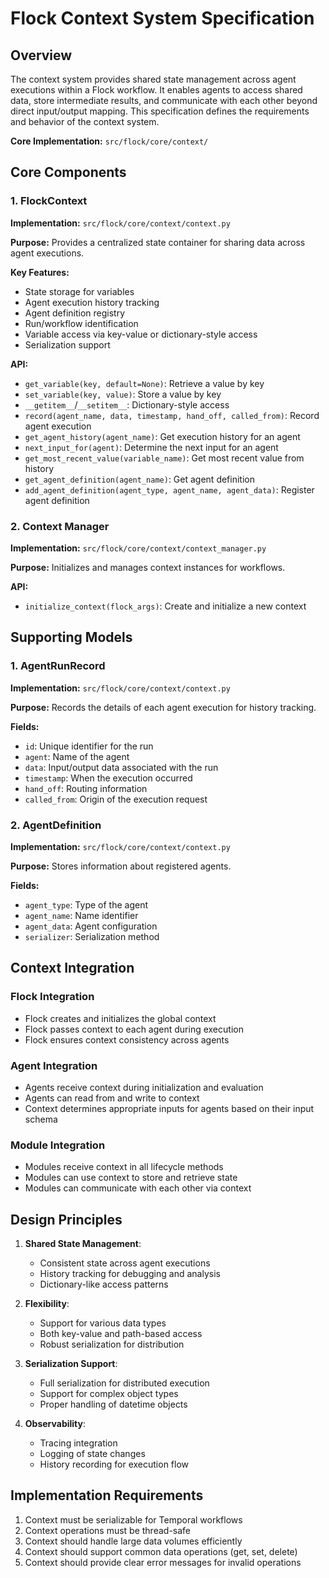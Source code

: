 # Flock Context System Specification

## Overview
The context system provides shared state management across agent executions within a Flock workflow. It enables agents to access shared data, store intermediate results, and communicate with each other beyond direct input/output mapping. This specification defines the requirements and behavior of the context system.

**Core Implementation:** `src/flock/core/context/`

## Core Components

### 1. FlockContext

**Implementation:** `src/flock/core/context/context.py`

**Purpose:**
Provides a centralized state container for sharing data across agent executions.

**Key Features:**
- State storage for variables
- Agent execution history tracking
- Agent definition registry
- Run/workflow identification
- Variable access via key-value or dictionary-style access
- Serialization support

**API:**
- `get_variable(key, default=None)`: Retrieve a value by key
- `set_variable(key, value)`: Store a value by key
- `__getitem__`/`__setitem__`: Dictionary-style access
- `record(agent_name, data, timestamp, hand_off, called_from)`: Record agent execution
- `get_agent_history(agent_name)`: Get execution history for an agent
- `next_input_for(agent)`: Determine the next input for an agent
- `get_most_recent_value(variable_name)`: Get most recent value from history
- `get_agent_definition(agent_name)`: Get agent definition
- `add_agent_definition(agent_type, agent_name, agent_data)`: Register agent definition

### 2. Context Manager

**Implementation:** `src/flock/core/context/context_manager.py`

**Purpose:**
Initializes and manages context instances for workflows.

**API:**
- `initialize_context(flock_args)`: Create and initialize a new context

## Supporting Models

### 1. AgentRunRecord

**Implementation:** `src/flock/core/context/context.py`

**Purpose:**
Records the details of each agent execution for history tracking.

**Fields:**
- `id`: Unique identifier for the run
- `agent`: Name of the agent
- `data`: Input/output data associated with the run 
- `timestamp`: When the execution occurred
- `hand_off`: Routing information
- `called_from`: Origin of the execution request

### 2. AgentDefinition

**Implementation:** `src/flock/core/context/context.py`

**Purpose:**
Stores information about registered agents.

**Fields:**
- `agent_type`: Type of the agent
- `agent_name`: Name identifier
- `agent_data`: Agent configuration
- `serializer`: Serialization method

## Context Integration

### Flock Integration
- Flock creates and initializes the global context
- Flock passes context to each agent during execution
- Flock ensures context consistency across agents

### Agent Integration
- Agents receive context during initialization and evaluation
- Agents can read from and write to context
- Context determines appropriate inputs for agents based on their input schema

### Module Integration
- Modules receive context in all lifecycle methods
- Modules can use context to store and retrieve state
- Modules can communicate with each other via context

## Design Principles

1. **Shared State Management**:
   - Consistent state across agent executions
   - History tracking for debugging and analysis
   - Dictionary-like access patterns

2. **Flexibility**:
   - Support for various data types
   - Both key-value and path-based access
   - Robust serialization for distribution

3. **Serialization Support**:
   - Full serialization for distributed execution
   - Support for complex object types
   - Proper handling of datetime objects

4. **Observability**:
   - Tracing integration
   - Logging of state changes
   - History recording for execution flow

## Implementation Requirements

1. Context must be serializable for Temporal workflows
2. Context operations must be thread-safe
3. Context should handle large data volumes efficiently
4. Context should support common data operations (get, set, delete)
5. Context should provide clear error messages for invalid operations 